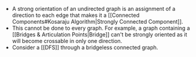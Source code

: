 - A strong orientation of an undirected graph is an assignment of a direction to each edge that makes it a [[Connected Components#Kosaraju Algorithm|Strongly Connected Component]].
- This cannot be done to every graph. For example, a graph containing a [[Bridges & Articulation Points|Bridge]] can't be strongly oriented as it will become crossable in only one direction.
- Consider a [[DFS]] through a bridgeless connected graph.